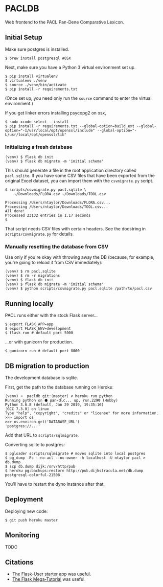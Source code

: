 # PACLDB 
Web frontend to the PACL Pan-Dene Comparative Lexicon.

## Initial Setup

Make sure postgres is installed.

```
$ brew install postgresql #OSX
```

Next, make sure you have a Python 3 virtual environment set up.

```
$ pip install virtualenv 
$ virtualenv ./venv
$ source ./venv/bin/activate
$ pip install -r requirements.txt
```

(Once set up, you need only run the `source` command to enter the virtual
environment.)

If you get linker errors installing psycopg2 on osx,
```
$ sudo xcode-select --install
$ pip install -r requirements.txt --global-option=build_ext --global-option="-I/usr/local/opt/openssl/include" --global-option="-L/usr/local/opt/openssl/lib"
```

### Initializing a fresh database

```
(venv) $ flask db init
(venv) $ flask db migrate -m 'initial schema'
```

This should generate a file in the root application directory called
`pacl.sqlite`.  If you have some CSV files that have been exported from
the original Excel dataset, you can import them with the `csvmigrate.py`
script.

```
$ scripts/csvmigrate.py pacl.sqlite \
    ~/Downloads/FLORA.csv ~/Downloads/TOOL.csv

Processing /Users/ntaylor/Downloads/FLORA.csv...
Processing /Users/ntaylor/Downloads/TOOL.csv...
All done!
Processed 23132 entries in 1.17 seconds
$ 
```

That script needs CSV files with certain headers.  See the docstring
in `scripts/csvmigrate.py` for details.

### Manually resetting the database from CSV

Use only if you're okay with throwing away the DB (because, for example,
you're going to reload it from CSV immediately):

```
(venv) $ rm pacl.sqlite
(venv) $ rm -r migrations
(venv) $ flask db init
(venv) $ flask db migrate -m 'initial schema'
(venv) $ python scripts/csvmigrate.py pacl.sqlite /path/to/pacl.csv
```

## Running locally 

PACL runs either with the stock Flask server...
```
$ export FLASK_APP=app
$ export FLASK_ENV=development
$ flask run # default port 5000
```

...or with gunicorn for production.
```
$ gunicorn run # default port 8000
```

## DB migration to production

The development database is sqlite.


First, get the path to the database running on Heroku:
```
(venv) ➜  pacldb git:(master) ✗ heroku run python
Running python on ⬢ pan-dlc... up, run.2290 (Hobby)
Python 3.6.8 (default, Jan 29 2019, 19:35:16)
[GCC 7.3.0] on linux
Type "help", "copyright", "credits" or "license" for more information.
>>> import os
>>> os.environ.get('DATABASE_URL')
'postgres://...'
```

Add that URL to `scripts/sqlmigrate`.

Converting sqlite to postgres:

```
$ pgloader scripts/sqlmigrate # moves sqlite into local postgres
$ pg_dump -Fc --no-acl --no-owner -h localhost -U ntaylor pacl > db.dump
$ scp db.dump dijk:/srv/http/pub
$ heroku pg:backups:restore http://pub.dijkstracula.net/db.dump postgresql-colorful-21508
```

You'll have to restart the dyno instance after that.

## Deployment 

Deploying new code:
```
$ git push heroku master
```

## Monitoring 

TODO

## Citations 

- [The Flask-User starter app](https://github.com/lingthio/Flask-User-starter-app) 
was useful.
- [The Flask Mega-Tutorial](https://blog.miguelgrinberg.com/post/the-flask-mega-tutorial-part-i-hello-world) was useful.
